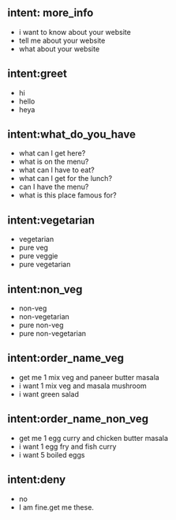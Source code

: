 ## intent: more_info
- i want to know about your website
- tell me about your website
- what about your website


## intent:greet
- hi
- hello
- heya


## intent:what_do_you_have
- what can I get here?
- what is on the menu?
- what can I have to eat?
- what can I get for the lunch?
- can I have the menu?
- what is this place famous for?

## intent:vegetarian
- vegetarian
- pure veg
- pure veggie
- pure vegetarian

## intent:non_veg
- non-veg
- non-vegetarian
- pure non-veg
- pure non-vegetarian

## intent:order_name_veg
- get me 1 mix veg and paneer butter masala
- i want 1 mix veg and masala mushroom
- i want green salad

## intent:order_name_non_veg
- get me 1 egg curry and chicken butter masala
- i want 1 egg fry and fish curry
- i want 5 boiled eggs

## intent:deny
- no
- I am fine.get me these.
